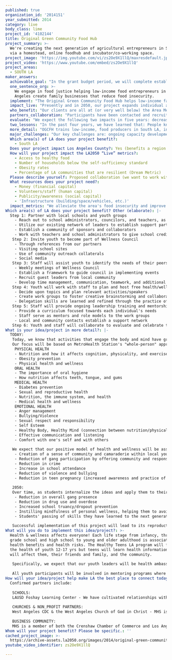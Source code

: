 ```yaml
---
published: true
organization_id: '2014151'
year_submitted: 2014
category: live
body_class: lime
project_id: '4102144'
title: Original Green Community Food Hub
project_summary: >-
  We're creating the next generation of agricultural entrepreneurs in South LA
  via a homestead, online foodhub and incubator/co-working space.
project_image: 'https://img.youtube.com/vi/zs2Oe9X1llQ/maxresdefault.jpg'
project_video: 'https://www.youtube.com/embed/zs2Oe9X1llQ'
project_areas:
  - SOUTH LA
maker_answers:
  achievable_goal: "In the grant budget period, we will complete establishment of the homestead and food business incubator and provide increased access to fresh food in food insecure areas surrounding our site, with the objectives of: decreasing numbers of food-insecure families; developing 19 small-scale grower businesses practicing innovative and sustainable farm techniques; and starting an online food hub and aggregator to allow increased access to fresh food.  Our goals are achievable because we have established a work timeline that allows flexibility and expanded time to carry out activities. \r\n\r\nDecrease numbers of food insecure families\r\nMonths 7 – 12. Achieve minimum of 200 unique sales per month\r\nMonths 7 – 12. Provide fresh produce, weekly, to 100 local households\r\nMonths 5 – 12. Provide 100,000 pounds of fresh, locally grown produce to residents in South Los Angeles\r\n\r\nDevelop 19 small-scale growers practicing innovative and sustainable techniques\r\nMonths 1 – 2. Enroll fifteen additional low-income food entrepreneurs in the business incubator, along with two farmers markets and one restaurant\r\nMonths 1 - 4. Complete the upgrade of and open our community kitchen for preparation of food grown at homestead and other producing sites.\r\nMonths 3 – 5.  Achieve certification of 19 new local food businesses, conduct business development workshops and business plan writing, plan growing and harvest schedules to increase local food businesses in distressed community, and introduce novel automation and farm technologies  \r\nMonths 3 – 12. Support and develop approximately 15 small businesses and 50 jobs in the community, for their first 1 to 3 years of farming\r\nMonths 9 – 12. Acquire and grow on 67,000 square feet of growing space for 20 food growers in year two.\r\n\r\nStart online food hub and aggregator to increase access to fresh food\r\nMonths 2 – 4.  Provide a fully functional, innovative food hub and website that is model via open source tools for others to use and share, that is a source of healthy, organic and sustainable food.\r\nMonths 5 – 7. Enroll 15 additional producers, two restaurants, one farmers market and two healthy corner stores in online food hub\r\nMonths 8 – 10. Identify and increase direct markets, diversify products.\r\nMonth 10. Activate full-site phone application of “OG Eats” online food aggregator \r\n"
  one_sentence_org: >-
    We engage in food justice helping low-income food entrepreneurs in South Los
    Angeles create family businesses that reduce food insecurity.
  implement: "The Original Green Community Food Hub helps low-income farm entrepreneurs create businesses in South LA that are economically and environmentally sustainable. The project: transforms food systems so children and families have healthier foods in their communities; improves community access to good food; and reinvigorates local economies. \r\n\r\nWe’ve worked with residents in the hub area since November 2009 and have established a co-working homestead with a growing site and commercial kitchen, for low-income food entrepreneurs to develop businesses in an incubator setting. We will support at least 19 entrepreneurs during the budget period. Most will grow at their own sites on an average of .01 acres, producing about 4000 pounds of food annually. When all are certified (by March 2015) the food hub will have the capacity to impact 200,000 residents in nearby communities. \r\n\r\nIntegral to our food hub is the online aggregator we developed. It represents the local food market -- populated and informed by local entrepreneurs, small yard farms, larger vacant lot farms, restaurants utilizing their produce and consumers.  The area is seeing intense attrition and outright loss of large grocery stores.  The online food hub fills some of that niche, providing information about local restaurants and healthy food markets that buy local, in addition to location and availability of production resources like our commercial kitchen. The online tool informs consumers about community-based distribution sites (for producers in the food hub) and allows producers to tell their own story about how, why and when they grow. In addition to facilitating connections between consumers and producers, it brings resources to the community and promotes social entrepreneurship and food justice. \r\n\r\nIn 12-months, we will undertake the following: establish a business incubator and co-working space for beginning food producers; launch farmer training and mentoring programs (including a three-month, farm development and certification curriculum) to support producers in their first through third years of establishment; offer four workshops for producers and community members to learn about local food access issues and solutions; and connect with local and national urban farming training organizations to share project outcomes and replicate best practices. \r\n\r\nWe are also pursuing acquisition of 67,000 square feet of growing space in the food hub area, which will significantly expand healthy food options.\r\n"
  impact_live: "Presently and in 2050, our project expands individual and community health by increasing access to healthy food options.  It also expands health by reinvigorating and strengthening local economies that support healthy activities.   Residents are more able to meet dietary recommendations when there is a positive and robust local food environment.  \r\n\r\nA food hub, by addressing the barriers small producers have to joining the food supply chain, increases access to fresh, local food.  With the support of the food hub, small producers are able to participate in sales to residents who receive food assistance.  The use of sustainable agricultural practices also contributes to local health by decreasing the negative impact of agriculture on the environment. \r\n\r\nIt is well-established that increasing the availability of local, fresh food options improves health outcomes now, and it follows that with increased opportunities and activities, this will be even more so in 2050.  Implementing the project now, we can reduce food insecurity for 10% of area residents.  Nearly two-thirds of adults in the area reported that it was difficult to access fresh fruits and vegetables.  The California Agricultural Resource Directory reports that, per year, one acre of land in Los Angeles can produce 25 tons of fruits and vegetables, generate $220,000, supply 36 families fruits and vegetables and create at least three green jobs. Various studies about the area also show that every dollar invested in food production yields $6 worth of produce.  Working pursuant to these factors, in 12 months the project and its 19 grower families will decrease numbers of food insecure families by: providing fresh produce, weekly, to nearly100 local households; providing approximately 75,000 pounds of fresh, locally grown produce to residents in South Los Angeles; and achieving a minimum of 360 unique food sales per month.\r\n\r\nFood security is derived from a sustainable food system. As more residents are engaged in the local food economy, the system becomes more sustainable. A local food supply chain, one that is also informed and supplied by local residents, improves the local economy and gives rise to food justice.  It also encourages the local knowledge that bonds a community and inspires social equity.  \r\n\r\nWe seek to improve community health not just physically, but socially and economically. All that we do now and succeed in will have positive impact and support future residents.\r\n"
  who_benefit: "Our clients are all at (or very well below) the Area Median Income and live primarily in the wider communities of South Los Angeles.  \r\n\r\nThe population of approximately 200,000 surrounding our site is primarily African-American and Latino with women heads of household in the majority.  Ten percent of that population is children under five-years-old.  One-in-six residents is low-income and food insecure. The unemployment rate in the neighborhood is near 74% higher than the county average.\r\n\r\nAll of the project participants will be low-income, socially disadvantaged, beginning food producers.  The entire project budget will be used to address this population.\r\n\r\nThe target audience consists of food producers and consumers. Our producers are low-income food entrepreneurs in South Los Angeles. They are being recruited from approximately 200 households in the 1/4 mile radius of the homestead / business incubator site. They are at or below 50% of the Area Median Income (considered “very low” and “extremely low” income). Seventy-five percent of the residents we serve are at very low income – 50% of AMI. Fifteen percent are at extremely low median income – 30% of AMI. Five percent self-identify as homeless. The area has the highest rate of childhood obesity in Los Angeles County and 1-in-6 residents is likely to experience food insecurity.\r\n"
  partners_collaboration: "Participants have been contacted and recruited through outreach and association with local organizations including Community Coalition, LA Green Grounds, and the Baldwin Hills-Crenshaw Farmers Market.  New participants will be recruited in the same manner as well as through partners who sit on the Food Policy Roundtable of the Community Health Councils.  All of our new participants are in the beginning phase of their businesses. \r\n\r\nThere is no food hub in South Los Angeles.  Our work will be the first organized and developed system.  In the immediate area, we have a relationship with the manager of the Baldwin Hills Crenshaw farmers market.  Since 2010, we have worked with community organizations educating residents about access to healthy food options along with our own work supporting those who grow and prepare their own food for distribution.  We also access a number of guerilla gardeners who are sharing and growing food with neighbors but could reach and connect with consumers in South Los Angeles on a broad scale through our food hub network. \r\n\r\nThree factors critical to success of any of our proposed collaborations are: increased access to local actors already interested in food production and consumption of healthy food; increased access to people working in the food justice and social equity arena, so integral to community improvement and overall health; and increased access to people who are actively growing quality food in local spaces. \r\n"
  evaluate: "We expect the following two impacts in five years: decreased food insecurity; increased local, fresh food production.\r\n\r\nWe will track outcomes and their impacts by identifying the milestones that lead up to their completion.  The first expected impact will be documented by comparing pre and post project numbers for percentage of existing food insecure households in a prescribed area, percentage of consumers from the area, percentage of sales in the project area, percentage of health change/improvement data in the area (from other data sources).  We will then evaluate those findings to determine the benefit of our project.\r\n\r\nThe second expected impact will be documented by comparing pre and post project numbers for percentage of new farmers, percentage who continued to engage in organic and sustainable practices, percentage changes in farmer production, percentage of producers using advanced and innovative farm technologies; number change of inquiries and requests to enter the program, percentage of changes in income and revenue.  Participants will be surveyed both before and after the curriculum term and before and after the nearest growing season.  \r\n\r\nWe will also develop survey instruments to measure changes in participants’ attitudes towards the project and their work, then evaluate those findings to determine the benefit of our new farmer program and curriculum.\r\n\r\nIn the larger community, we will measure how many local food outlets are connected to the OGCFH; what increase (or decrease) in local residents have received food from the participants. \r\n\r\nThe food hub is designed to be an easily replicated system and model for similar work in other low-income urban communities. We will hold quarterly events at the homestead and co-working site to gauge user satisfaction and receive feedback, to strengthen a method for engaging low-income urban residents, wherever they may be, in food production and distribution.  Additionally, we will visit producer sites on an ongoing basis to determine their satisfaction with their work and facility of the online food aggregator.  \r\n\r\nBaseline information on demographics will be gathered and included with outcome based reporting.  \r\n\r\nWe will evaluate the success of our workshops and trainings using a participant evaluation survey crafted by selected program participants and graduate students from USC Sol Price School of Public Policy. \r\n"
  two_lessons: "In the past four years, we have learned that: People know what good food is (don’t need to be told what it is) and want to participate in healthy food options; and young people are the key to creating and utilizing sustainable, innovative agriculture initiatives.\r\n\r\nIn our work, residents often perceived “local” as a privileged concept. The lament was that acting local seemed to be encouraged from the top down, and they wondered how it was relevant to their lives.  We understood the position, but were often struck by the irony: acting local was once the province of the poor and less fortunate, out of necessity. Low-income people depended on one another – growing food, raising animals, sharing skills, watching over kids — and communities were sustained on that fact.  We realized we were considering the wrong concept.  Instead of framing local as a new, sometimes elite activity, we learned to frame it as a social equity movement to eat locally grown food. Our clients overwhelmingly responded to that. They want good choices for their children. They want the same food options that more affluent people have. But the idea of local seemed like a bias towards complexity over simplicity, expensive over cheap.  Provided an opportunity to do it themselves, residents increase their own intake and share it.\r\n\r\nThe average age of the American farmer is 57 years-old.  Young people are interested in gardening, but not the way their parents and grandparents were.  Looking at their gardening habits, one finds innovative use of land. Gardens and farming are done less on large rural farms and more in urban settings. The garden is another way that they can express their social responsibility, philanthropy and lifestyle choices.  We realized we must tap into this different way of farming and bring those ideals into low-income communities. First, we acknowledged that this group is tech savvy, with an expectation of immediate results. But a garden is not fast. That means satisfaction might be drawn from using technology to advance the process – how to grow what, and how much, where; how am I contributing to sustainability; how is the community benefiting; what connections can be made between communities and between myself and communities; what good can be done with the garden harvest; etc. etc.\r\nWith networks in place, these future farmers are in position to create and sustain far-reaching and diverse connections in our urban gardens.\r\n"
  more_detail: "OGCFH trains low-income, food producers in South LA, in the production and distribution of farm-fresh food. We increase small-scale producer growth capacity and access to markets via business development and sustainable practices.   \r\n\r\nOur business incubator and homestead includes a commercial kitchen and growing space. Our goals are threefold: decrease numbers of food-insecure families; develop 19 small-scale businesses practicing innovative and sustainable farm techniques; start an online food hub/aggregator to increase access to fresh food. The current cadre of producers will join 15 more in a three-month curriculum combining business development, open source technology, farm automation and advanced growing and permaculture methods.   \r\n"
  major_challenges: "Our key challenges are: ongoing capacity development and long-term viability of the food hub; and few models to draw from for the type of project we are developing.\r\n\r\nThe food hub and online aggregator will be sustainable via a small fee collected for sales and producer use. However, the co-working homestead, if it is to help low-income people, cannot rely heavily on dues from them. As such we will continue to rely on grants and external support, which requires increased collaboration and partnerships with organizations that support food production.\r\n\r\nFood entrepreneurs are faced with multiple regulatory hurdles and high fees. Additionally, few are aware of the process for obtaining certification to participate in the food sales and distribution. Still, due to lack of education about business development, these residents are not prepared to begin the businesses that would allow them to enter and participate in the healthy food system. The current informal network of food sales among local, urban growers can be formalized simply by introducing business protocols and instituting regulations compliance. \r\n\r\nThere is no similar food hub, online or otherwise, specifically designed for residents in South LA. Models lean towards larger, less dense and often rural areas. There are few opportunities for local, low-income food entrepreneurs to sell the food that they produce. Yet, our site is largely surrounded by the various food deserts existing in the area. The USDA defines a food desert as a low-income census tract area where 33% of residents live over a mile from a grocery store; and its Food Access Research Atlas identifies our site as significantly Low-Income/Low-Access. Further, the density of convenience stores is double the number found in the rest of Los Angeles.  \r\n\r\nIn response to lack of healthy food alternatives in Los Angeles, the City established The Good Food Office, through which working groups developed a set of priorities including development of a Food Hub enterprise. In 2012, the Office committed to operationalizing a cooperative purchasing mechanism for neighborhood markets that connects them to low-cost, locally-produced food. But there is no food hub in place at this time.  Since generation of the report, a handful of corner markets have been converted to healthy markets offering fresh produce and the City’s Urban Agriculture Policy working group has developed a policy brief. We are working to implement such a cooperative purchasing mechanism.  "
  Which area(s) of LA does your project benefit?:
    - South LA
  Does your project impact Los Angeles County?: Yes (benefits a region of LA County)
  How will your project impact the LA2050 “Live” metrics?:
    - Access to healthy food
    - Number of households below the self-sufficiency standard
    - Obesity rates
    - Percentage of LA communities that are resilient (Dream Metric)
  Please describe yourself: Proposed collaboration (we want to work with partners!)
  What resources does your project need?:
    - Money (financial capital)
    - Volunteers/staff (human capital)
    - Publicity/awareness (social capital)
    - 'Infrastructure (building/space/vehicles, etc.)'
  impact_metrics: "We alleviate the area's food insecurity and improve the health and financial outcomes of low-income families by supporting local food producers and connecting them to the consumers who value the food they provide. It is often cited that the area has one of the highest rates of obesity in the county, and also as often cited that intake of and access to fresh food can reduce that rate.\r\n\r\nWe focus on improving the health of families and children. The food hub represents for local children an ongoing, immersive experience with food production and delivery.  It complements local Farm to School programs serving schools where, the City’s Good Food for All report states, school-aged children consume about 19 - 50% of their calories.  But, according to the 2010 Health Atlas for City of Los Angeles, approximately 10% of the population in the project area is under 5 years. This is almost 20,000 children near the site who are not yet in schools that provide lunch and food programs. Our project begins in homes where children under five must experience their first exposure to healthy food choice. For older children, it supports school access points.\r\n\r\nSelf sufficiency is directly related to the sustainability of the system. Helping low-income families improve themselves and their neighborhoods, while providing sustainable health and economic benefits has a direct impact on children. The entire family gains ownership over its food choices with hands-on growing and food preparation.\r\n\r\nLike their parents and caregivers, each child receives direct engagement with food production and preparation.  They participate in an innovative three-month curriculum to develop the family food growing business, with curricula modified to support various age groups. Children will specifically be engaged in new technologies (ie: Arduino boards, farm automation) that support the DIY/Maker culture and STEM activities that frame their futures.\r\n\r\nWe strive to create and support a resilient community in South LA.  Resilient communities bounce back from adversity. They promote sustainable practices that help them shape their own future. Community resiliency is small scale, local and grassroots. And it is also marked by diversity (ie: independent and local ownership).  We create informal spaces where people interact, discover similar values, cultural customs and participate in running their community. In a resilient community, quality of life improvements create security. \r\n"
Which area(s) of LA does your project benefit? Other (elaborate): |-
  Step 1: Partner with local schools and youth groups
    - Reach out to school administrators, councilors, and teachers, as well as youth group leaders from local churches and community centers.
    - Utilize our existing network of leaders to establish support partnerships
    - Establish a community of sponsors and collaborators
    - Work with teachers and school administrators to give school credit for "Wellness Council" membership
   Step 2: Invite youth to become part of Wellness Council
    - Through references from our partners
    - Visiting school sites
    - Use of community outreach collaterals
    - Social media
   Step 3: Staff will assist youth to identify the needs of their peers and train them in project planning
    - Weekly meetings of Wellness Council
    - Establish a framework to guide council in implementing events
    - Recruit guest leaders from local community
    - Develop time management, communication, teamwork, and additional skills needed for project planning and success in life
   Step 4: Youth will work with staff to plan and host free health/wellness/pro-social educational events
    - Decide upon topics and plan relevant activities/speakers
    - Create work groups to foster creative brainstorming and collaboration
    - Delegation skills are learned and refined through the practice of giving each group specific roles in the event planning
   Step 5: Staff will provide ongoing leadership training and mentorship to this growing youth community
    - Provide a curriculum focused towards each individual's needs
    - Staff serve as mentors and role models to the work groups
    - Local and community contacts establish a support network
   Step 6: Youth and staff will collaborate to evaluate and celebrate their accomplishments in learning to live, learn, create, and play in wellness-minded ways.
What is your idea/project in more detail?: |-
  TODAY:
   Today, we know that activities that engage the body and mind have greater impact on what a person learns today but more importantly are retained throughout life. Our program empowers youth to embrace a life-long learning approach to health & wellness.Through education and discussion, this project will increase youth awareness that choices made today effect both present and later-life health and wellness. 
   Our focus will be based on MetroHealth Station's "whole-person" approach to health and wellness, which includes:
    PHYSICAL HEALTH
    - Nutrition and how it affects cognition, physicality, and exercise
    - Obesity prevention
    - Physical health and wellness
    ORAL HEALTH
    - The importance of oral hygiene
    - How nutrition affects teeth, tongue, and gums
    MEDICAL HEALTH
    - Diabetes prevention
    - Sexual and reproductive health
    - Nutrition, the immune system, and health
    - Medical health and wellness
    EMOTIONAL HEALTH
    - Anger management
    - Bullying/Violence
    - Sexual respect and responsibility
    - Self Esteem
    - Healthy Body, Healthy Mind (connection between nutrition/physical health and mental health)
    - Effective communication and listening
    - Comfort with one's self and with others
   
   We expect that our positive model of health and wellness will be associated with:
    - Creation of a sense of community and camaraderie within local youth
    - Reduction of gang participation by offering community and responsibility
    - Reduction in crime
    - Increase in school attendance
    - Reduction of violence and bullying
    - Reduction in teen pregnancy (increased awareness and practice of safe sexual practices, including abstinence as an option)
   
   2050:
   Over time, as students internalize the ideas and apply them to their own lives while helping others to adopt them as well, the effect will amplify. We see our project having long term goals of:
    - Reduction in overall gang presence
    - Reduction in drug use and overdose
    - Increased school truancy/dropout prevention
    - Instilling mindfulness of personal wellness, helping them to avoid joblessness, homelessness, addiction, and incarceration
    - Students' passing of skills they have learned to the next generation
   
   Successful implementation of this project will lead to its reproduction in other locations, spreading wellness and health across all of Los Angeles.
What will you do to implement this idea/project?: >-
  Health & wellness affects everyone! Each life stage from infancy, through
  grade school and high school to young and older adulthood is associated with
  health benefits and health risks. The Healthy Teens LA program will focus on
  the health of youth 12-17 yrs but teens will learn health information that
  will affect them, their friends and family, and the community.
   
   Specifically, we expect that our youth leaders will be health ambassadors for their own school. In addition, our youth leaders will be part of our community outreach activities used to recruit other youth from other schools.
   
   All youth participants will be involved in mentoring programs where older youth supervise younger students in lower grades. Our past programs sponsored with LAUSD Foshay Learning Center has taught us that youth are the best health advocates....especially for other youth and their families.
How will your idea/project help make LA the best place to connect today? In LA2050?: |-
  Confirmed partners include:
   
   SCHOOLS:
   LAUSD Foshay Learning Center - We have cultivated relationships with the local schools in the Southern LA area, with the strongest connection being with LAUSD Foshay Learning Center. This school, home to 1st through 12th grades, has partnered with MetroHealth Station on many occasions, ranging from a 5k fun run, to a very successful health education activity night. Foshay Leaning Center is a confirmed collaborator that will contribute students, faculty insight, advertising and outreach support, and organizational support. They will also act as a key contact point when we are reaching out to other schools to join in the project. Other area schools have expressed interest and agreements are in discussion.
   
   CHURCHES & NON_PROFIT PARTNERS:
   West Angeles CDC & the West Angeles Church of God in Christ - MHS is located on the northeast corner of W Jefferson Blvd and Crenshaw Blvd. The Church is not only our landlord but a supportive advocate for our work. West Angeles Plaza has been instrumental in our outreach efforts with the MetroHealth Station thus far, and will continue to collaborate with us on this project. The church of over 22,000 members, as well as multiple social outreach organizations and groups, has offered to publicize on our behalf, advertising in their church services, youth groups, and social outreach groups. The church is a hugely influential and well respected presence in South Los Angeles, and together we will be able to reach a very large and diverse population. Each day, more partners ask to join our efforts at building a healthier South LA.
   
   BUSINESS COMMUNITY:
   MHS is a member of both the Crenshaw Chamber of Commerce and Los Angeles Chamber of Commerce. Both chambers support our efforts and recognize the value that healthy youth become healthy workers. Our relationship with Foshay Learning Center was fostered though the Pillar "Principal for a Day" program. We expect continued support in workforce and youth development from our Chamber partners who we will involved in this project.
Whom will your project benefit? Please be specific.: ''
cached_project_image: >-
  https://archive-assets.la2050.org/images/2014/original-green-community-food-hub/img.youtube.com/vi/zs2Oe9X1llQ/maxresdefault.jpg
youtube_video_identifier: zs2Oe9X1llQ

---
```

